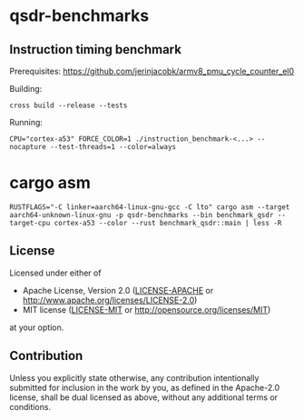 # qsdr-benchmarks

## Instruction timing benchmark

Prerequisites: https://github.com/jerinjacobk/armv8_pmu_cycle_counter_el0

Building:

```
cross build --release --tests
```

Running:

```
CPU="cortex-a53" FORCE_COLOR=1 ./instruction_benchmark-<...> --nocapture --test-threads=1 --color=always
```

# cargo asm

```
RUSTFLAGS="-C linker=aarch64-linux-gnu-gcc -C lto" cargo asm --target aarch64-unknown-linux-gnu -p qsdr-benchmarks --bin benchmark_qsdr --target-cpu cortex-a53 --color --rust benchmark_qsdr::main | less -R
```

## License

Licensed under either of

 * Apache License, Version 2.0
   ([LICENSE-APACHE](LICENSE-APACHE) or http://www.apache.org/licenses/LICENSE-2.0)
 * MIT license
   ([LICENSE-MIT](LICENSE-MIT) or http://opensource.org/licenses/MIT)

at your option.

## Contribution

Unless you explicitly state otherwise, any contribution intentionally submitted
for inclusion in the work by you, as defined in the Apache-2.0 license, shall be
dual licensed as above, without any additional terms or conditions.
